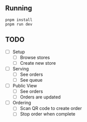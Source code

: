 ## Running

```
pnpm install
pnpm run dev
```

## TODO

* [ ] Setup
    * [ ] Browse stores
    * [ ] Create new store
* [ ] Serving
    * [ ] See orders
    * [ ] See queue
* [ ] Public View
    * [ ] See orders
    * [ ] Orders are updated
* [ ] Ordering
  * [ ] Scan QR code to create order
  * [ ] Stop order when complete

